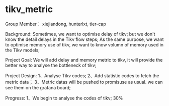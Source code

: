 # tikv_metric
Group Member： 
xiejiandong, hunterlxt, tier-cap

Background:
Sometimes, we want to optimise delay of tikv; but we don't know the detail delays in the Tikv flow steps;
As the same purpose, we want to optimise memory use of tikv, we want to know volumn of memory used in the Tikv models;

Project Goal:
We will add delay and memory metric to tikv,
it will provide the better way to analyse the bottleneck of tikv;

Project Design:
1、Analyse Tikv codes;
2、Add statistic codes to fetch the metric data；
3、Metric datas will be pushed to promisuse as usual. we can see them on the grafana board;

Progress:
1、We begin to analyse the codes of tikv; 30%
